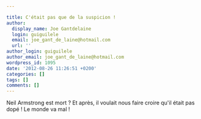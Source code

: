 ```yaml
---

title: C'était pas que de la suspicion !
author:
  display_name: Joe Gantdelaine
  login: guiguilele
  email: joe_gant_de_laine@hotmail.com
  url: ''
author_login: guiguilele
author_email: joe_gant_de_laine@hotmail.com
wordpress_id: 1095
date: '2012-08-26 11:26:51 +0200'
categories: []
tags: []
comments: []
---
```

Neil Armstrong est mort ? Et après, il voulait nous faire croire qu'il était pas dopé ! Le monde va mal !
